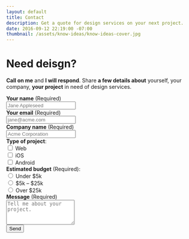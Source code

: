 ```yaml
---
layout: default
title: Contact
description: Get a quote for design services on your next project.
date: 2016-09-12 22:19:00 -07:00
thumbnail: /assets/know-ideas/know-ideas-cover.jpg
---
```


<div class="mw-600  u-mar-auto  u-mar-b05">
    <h1 class="u-noMargin  u-mar-b01"><strong>Need deisgn?</strong></h1>
    <p class="as-h3  u-noMargin  u-mar-b05"><strong>Call on me</strong> and <strong>I will respond</strong>. Share <strong>a few details about</strong> yourself, your company, <strong>your project</strong> in need of design services.</p>
    <div class="mw-600  u-mar-b05">
    <form action="{{% site.url %}}/success/" name="contact" method="POST" data-netlify="true" class="u-mar-b05">
        <div class="u-mar-b02">
            <label><strong>Your name</strong> <span class="c-grey03">(Required)</span><br>
            <input class="Input--block  u-mar-t01" type="text" name="name" placeholder="Jane Appleseed" required="required" /></label>
        </div>
        <div class="u-mar-b02">
            <label><strong>Your email</strong> <span class="c-grey03">(Required)</span><br>
            <input class="Input--block  u-mar-t01" type="email" name="email" placeholder="jane@acme.com" required="required" /></label>
        </div>
        <div class="u-mar-b02">
            <label><strong>Company name</strong> <span class="c-grey03">(Required)</span><br>
            <input class="Input--block  u-mar-t01" type="text" name="company-name" placeholder="Acme Corporation" required="required" /></label>
        </div>
        <div class="u-mar-b02">
            <strong>Type of project</strong>:<br>
            <input type="checkbox" id="web-app" name="type-of-project" value="web-app"><label for="web-app">&nbsp;Web</label><br>
            <input type="checkbox" id="ios-app" name="type-of-project" value="ios-app"><label for="ios-app">&nbsp;iOS</label><br>
            <input type="checkbox" id="android-app" name="type-of-project" value="android-app"><label for="android-app">&nbsp;Android</label>
        </div>
        <div class="u-mar-b02">
            <strong>Estimated budget</strong> <span class="c-grey03">(Required)</span>:<br>
            <input type="radio" id="under-5k" name="budget" value="under-5k" required><label for="under-5k">&nbsp;Under $5k</label><br>
            <input type="radio" id="5k-to-25k" name="budget" value="5k-to-25k"><label for="5k-to-25k">&nbsp;$5k – $25k</label><br>
            <input type="radio" id="over-25k" name="budget" value="over-25k"><label for="over-25k">&nbsp;Over $25k</label>
        </div>
        <div class="u-mar-b04">
            <label><strong>Message</strong> <span class="c-grey03">(Required)</span><br><textarea class="Input--block  u-mar-t01" name="message" rows="4" placeholder="Tell me about your project." required="required"></textarea></label>
        </div>
        <div>
            <button class="Btn  Btn--block  Btn--confirm" type="submit">Send</button>
        </div>
    </form>
</div>
</div>